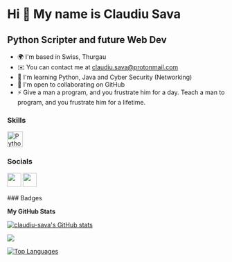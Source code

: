 Hi 👋 My name is Claudiu Sava
=============================

Python Scripter and future Web Dev
-------------------------------------

* 🌍  I'm based in Swiss, Thurgau
* ✉️  You can contact me at [claudiu.sava@protonmail.com](mailto:claudiu.sava@protonmail.com)
* 🧠  I'm learning Python, Java and Cyber Security (Networking)
* 🤝  I'm open to collaborating on GitHub
* ⚡  Give a man a program, and you frustrate him for a day. Teach a man to program, and you frustrate him for a lifetime.

### Skills

<p align="left">
<a href="https://www.python.org/" target="_blank" rel="noreferrer"><img src="https://raw.githubusercontent.com/danielcranney/readme-generator/main/public/icons/skills/python-colored.svg" width="36" height="36" alt="Python" /></a>
</p>

### Socials

<p align="left"> <a href="https://www.github.com/claudiu-sava" target="_blank" rel="noreferrer"><img src="https://raw.githubusercontent.com/danielcranney/readme-generator/main/public/icons/socials/github.svg" width="32" height="32" /></a> <a href="http://www.instagram.com/claudiu.sava03" target="_blank" rel="noreferrer"><img src="https://raw.githubusercontent.com/danielcranney/readme-generator/main/public/icons/socials/instagram.svg" width="32" height="32" /></a></p>
### Badges

<b>My GitHub Stats</b>

<a href="http://www.github.com/claudiu-sava"><img src="https://github-readme-stats.vercel.app/api?username=claudiu-sava&show_icons=true&hide=&count_private=true&title_color=0891b2&text_color=ffffff&icon_color=0891b2&bg_color=1c1917&hide_border=true&show_icons=true" alt="claudiu-sava's GitHub stats" /></a>

<a href="http://www.github.com/claudiu-sava"><img src="https://github-readme-streak-stats.herokuapp.com/?user=claudiu-sava&stroke=ffffff&background=1c1917&ring=0891b2&fire=0891b2&currStreakNum=ffffff&currStreakLabel=0891b2&sideNums=ffffff&sideLabels=ffffff&dates=ffffff&hide_border=true" /></a>

<a href="https://github.com/claudiu-sava" align="left"><img src="https://github-readme-stats.vercel.app/api/top-langs/?username=claudiu-sava&langs_count=10&title_color=0891b2&text_color=ffffff&icon_color=0891b2&bg_color=1c1917&hide_border=true&locale=en&custom_title=Top%20%Languages" alt="Top Languages" /></a>
